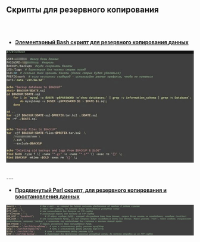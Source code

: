 ## Скрипты для резервного копирования

<br />
<br />

- [**Элементарный Bash скрипт для резервного копирования данных**](./backup-sh.zip)

![](../img/backup-sh.jpg "backup-sh")

<br />
---
<br />

- [**Продвинутый Perl скрипт,  для резервного копирования и восстановления данных**](./perl-backup.zip)

![](../img/perl-backup.jpg "perl-backup")





